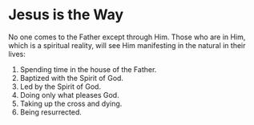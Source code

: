 # Jesus is the Way

No one comes to the Father except through Him.
Those who are in Him, which is a spiritual reality, will see Him manifesting in the natural in their lives:

1. Spending time in the house of the Father.
2. Baptized with the Spirit of God.
3. Led by the Spirit of God.
4. Doing only what pleases God.
5. Taking up the cross and dying.
6. Being resurrected.
